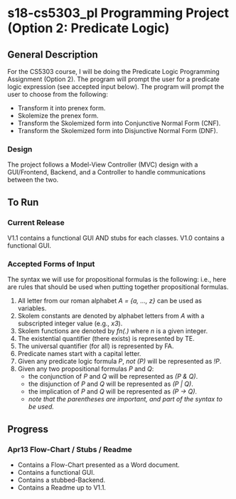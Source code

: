# s18-cs5303_pl Programming Project (Option 2: Predicate Logic)

## General Description
For the CS5303 course, I will be doing the Predicate Logic Programming Assignment (Option 2). The program will prompt the user for a predicate logic expression (see accepted input below). The program will prompt the user to choose from the following:
* Transform it into prenex form.
* Skolemize the prenex form.
* Transform the Skolemized form into Conjunctive Normal Form (CNF).
* Transform the Skolemized form into Disjunctive Normal Form (DNF).

### Design
The project follows a Model-View Controller (MVC) design with a GUI/Frontend, Backend, and a Controller to handle communications between the two.

## To Run
### Current Release
V1.1 contains a functional GUI AND stubs for each classes.
V1.0 contains a functional GUI.

### Accepted Forms of Input
The syntax we will use for propositional formulas is the following: i.e., here are rules that should be used when putting together propositional formulas.
1. All letter from our roman alphabet _A = {a, ..., z}_ can be used as variables.
2. Skolem constants are denoted by alphabet letters from _A_ with a subscripted integer value (e.g., _x3_).
3. Skolem functions are denoted by _fn(.)_ where _n_ is a given integer.
4. The existential quantifier (there exists) is represented by TE.
5. The universal quantifier (for all) is represented by FA.
6. Predicate names start with a capital letter.
7. Given any predicate logic formula _P_, _not (P)_ will be represented as _!P_.
8. Given any two propositional formulas _P_ and _Q_:
	* the conjunction of _P_ and _Q_ will be represented as _(P & Q)_.
	* the disjunction of _P_ and _Q_ will be represented as _(P | Q)_.
	* the implication of _P_ and _Q_ will be represented as _(P -> Q)_.
	* _note that the parentheses are important, and part of the syntax to be used._

## Progress
### Apr13 Flow-Chart / Stubs / Readme
* Contains a Flow-Chart presented as a Word document.
* Contains a functional GUI.
* Contains a stubbed-Backend.
* Contains a Readme up to V1.1.